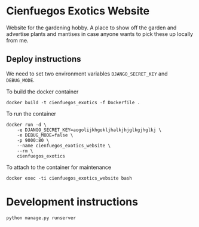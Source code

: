 # Cienfuegos Exotics Website

Website for the gardening hobby. A place to show off the garden and advertise plants and mantises in case anyone wants to pick these up locally from me.

## Deploy instructions
We need to set two environment variables `DJANGO_SECRET_KEY` and `DEBUG_MODE`.

To build the docker container

```
docker build -t cienfuegos_exotics -f Dockerfile .
```

To run the container
```
docker run -d \
    -e DJANGO_SECRET_KEY=aogolijkhgokljhalkjhjglkgjhglkj \
    -e DEBUG_MODE=false \
    -p 9000:80 \
    --name cienfuegos_exotics_website \
    --rm \
    cienfuegos_exotics
```


To attach to the container for maintenance

```
docker exec -ti cienfuegos_exotics_website bash

```

# Development instructions

```
python manage.py runserver
```
